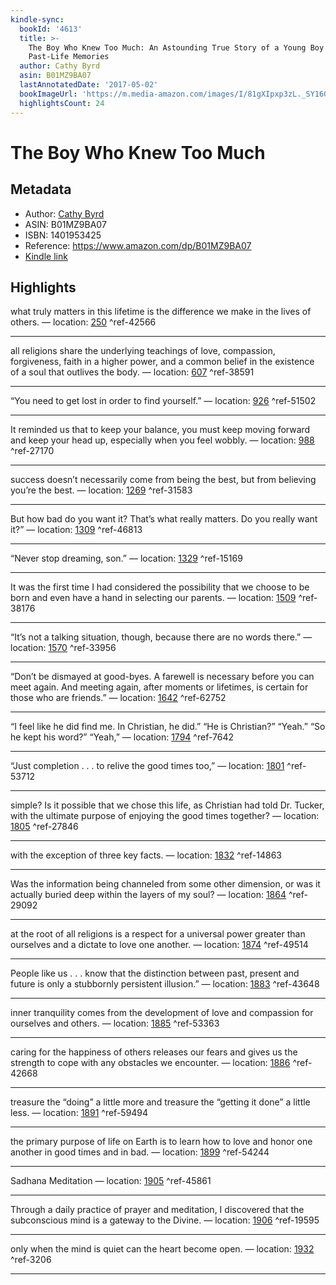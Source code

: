 ```yaml
---
kindle-sync:
  bookId: '4613'
  title: >-
    The Boy Who Knew Too Much: An Astounding True Story of a Young Boy's
    Past-Life Memories
  author: Cathy Byrd
  asin: B01MZ9BA07
  lastAnnotatedDate: '2017-05-02'
  bookImageUrl: 'https://m.media-amazon.com/images/I/81gXIpxp3zL._SY160.jpg'
  highlightsCount: 24
---
```

# The Boy Who Knew Too Much
## Metadata
* Author: [Cathy Byrd](https://www.amazon.com/Cathy-Byrd/e/B06XCS1XXF/ref=dp_byline_cont_ebooks_1)
* ASIN: B01MZ9BA07
* ISBN: 1401953425
* Reference: https://www.amazon.com/dp/B01MZ9BA07
* [Kindle link](kindle://book?action=open&asin=B01MZ9BA07)

## Highlights
what truly matters in this lifetime is the difference we make in the lives of others. — location: [250](kindle://book?action=open&asin=B01MZ9BA07&location=250) ^ref-42566

---
all religions share the underlying teachings of love, compassion, forgiveness, faith in a higher power, and a common belief in the existence of a soul that outlives the body. — location: [607](kindle://book?action=open&asin=B01MZ9BA07&location=607) ^ref-38591

---
“You need to get lost in order to find yourself.” — location: [926](kindle://book?action=open&asin=B01MZ9BA07&location=926) ^ref-51502

---
It reminded us that to keep your balance, you must keep moving forward and keep your head up, especially when you feel wobbly. — location: [988](kindle://book?action=open&asin=B01MZ9BA07&location=988) ^ref-27170

---
success doesn’t necessarily come from being the best, but from believing you’re the best. — location: [1269](kindle://book?action=open&asin=B01MZ9BA07&location=1269) ^ref-31583

---
But how bad do you want it? That’s what really matters. Do you really want it?” — location: [1309](kindle://book?action=open&asin=B01MZ9BA07&location=1309) ^ref-46813

---
“Never stop dreaming, son.” — location: [1329](kindle://book?action=open&asin=B01MZ9BA07&location=1329) ^ref-15169

---
It was the first time I had considered the possibility that we choose to be born and even have a hand in selecting our parents. — location: [1509](kindle://book?action=open&asin=B01MZ9BA07&location=1509) ^ref-38176

---
“It’s not a talking situation, though, because there are no words there.” — location: [1570](kindle://book?action=open&asin=B01MZ9BA07&location=1570) ^ref-33956

---
“Don’t be dismayed at good-byes. A farewell is necessary before you can meet again. And meeting again, after moments or lifetimes, is certain for those who are friends.” — location: [1642](kindle://book?action=open&asin=B01MZ9BA07&location=1642) ^ref-62752

---
“I feel like he did find me. In Christian, he did.” “He is Christian?” “Yeah.” “So he kept his word?” “Yeah,” — location: [1794](kindle://book?action=open&asin=B01MZ9BA07&location=1794) ^ref-7642

---
“Just completion . . . to relive the good times too,” — location: [1801](kindle://book?action=open&asin=B01MZ9BA07&location=1801) ^ref-53712

---
simple? Is it possible that we chose this life, as Christian had told Dr. Tucker, with the ultimate purpose of enjoying the good times together? — location: [1805](kindle://book?action=open&asin=B01MZ9BA07&location=1805) ^ref-27846

---
with the exception of three key facts. — location: [1832](kindle://book?action=open&asin=B01MZ9BA07&location=1832) ^ref-14863

---
Was the information being channeled from some other dimension, or was it actually buried deep within the layers of my soul? — location: [1864](kindle://book?action=open&asin=B01MZ9BA07&location=1864) ^ref-29092

---
at the root of all religions is a respect for a universal power greater than ourselves and a dictate to love one another. — location: [1874](kindle://book?action=open&asin=B01MZ9BA07&location=1874) ^ref-49514

---
People like us . . . know that the distinction between past, present and future is only a stubbornly persistent illusion.” — location: [1883](kindle://book?action=open&asin=B01MZ9BA07&location=1883) ^ref-43648

---
inner tranquility comes from the development of love and compassion for ourselves and others. — location: [1885](kindle://book?action=open&asin=B01MZ9BA07&location=1885) ^ref-53363

---
caring for the happiness of others releases our fears and gives us the strength to cope with any obstacles we encounter. — location: [1886](kindle://book?action=open&asin=B01MZ9BA07&location=1886) ^ref-42668

---
treasure the “doing” a little more and treasure the “getting it done” a little less. — location: [1891](kindle://book?action=open&asin=B01MZ9BA07&location=1891) ^ref-59494

---
the primary purpose of life on Earth is to learn how to love and honor one another in good times and in bad. — location: [1899](kindle://book?action=open&asin=B01MZ9BA07&location=1899) ^ref-54244

---
Sadhana Meditation — location: [1905](kindle://book?action=open&asin=B01MZ9BA07&location=1905) ^ref-45861

---
Through a daily practice of prayer and meditation, I discovered that the subconscious mind is a gateway to the Divine. — location: [1906](kindle://book?action=open&asin=B01MZ9BA07&location=1906) ^ref-19595

---
only when the mind is quiet can the heart become open. — location: [1932](kindle://book?action=open&asin=B01MZ9BA07&location=1932) ^ref-3206

---
